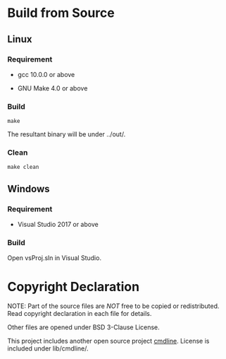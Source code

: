 # Build from Source
## Linux 
### Requirement
* gcc 10.0.0 or above

* GNU Make 4.0 or above

### Build
```
make
```
The resultant binary will be under ../out/.

### Clean
```
make clean
```

## Windows
### Requirement
* Visual Studio 2017 or above

### Build
Open vsProj.sln in Visual Studio. 

# Copyright Declaration
NOTE:
Part of the source files are *NOT* free to be copied or redistributed. Read copyright declaration in each file for details.

Other files are opened under BSD 3-Clause License.

This project includes another open source project [cmdline](https://github.com/tanakh/cmdline). License is included under lib/cmdline/.